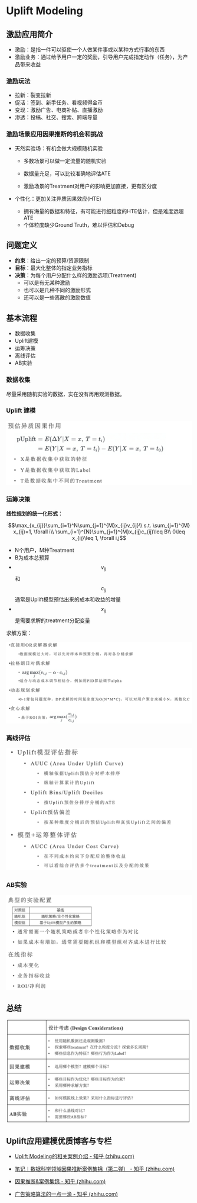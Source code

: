 # Uplift Modeling

## 激励应用简介

- 激励：是指一件可以驱使一个人做某件事或以某种方式行事的东西
- 激励业务：通过给予用户一定的奖励，引导用户完成指定动作（任务），为产品带来收益

### 激励玩法

- 拉新：裂变拉新
- 促活：签到、新手任务、看视频得金币
- 变现：激励广告、电商补贴、直播激励
- 渗透：投稿、社交、搜索、跨端导量

### **激励场景应用因果推断的机会和挑战**

- 天然实验场：有机会做大规模随机实验

  - 多数场景可以做一定流量的随机实验
  - 数据量充足，可以比较准确地评估ATE

  - 激励场景的Treatment对用户的影响更加直接，更有区分度

- 个性化：更加关注异质因果效应(HTE)
  - 拥有海量的数据和特征，有可能进行细粒度的HTE估计，但是难度远超ATE
  - 个体粒度缺少Ground Truth，难以评估和Debug



## 问题定义

- **约束**：给出一定的预算/资源限制
- **目标**：最大化整体的指定业务指标
- **决策**：为每个用户分配什么样的激励选项(Treatment)
  - 可以是有无某种激励
  - 也可以是几种不同的激励形式
  - 还可以是一些离散的激励数值



## 基本流程

- 数据收集
- Uplift建模
- 运筹决策
- 离线评估
- AB实验



### 数据收集

尽量采用随机实验的数据，实在没有再用观测数据。

### Uplift 建模

<img src="./img/Basic/042.png" style="zoom:60%;" />

### 运筹决策

**线性规划的统一化形式**：

$$\max_{x_{ij}}\sum_{i=1}^N\sum_{j=1}^{M}x_{ij}v_{ij}\\ s.t. \sum_{j=1}^{M} x_{ij}=1, \forall i\\ \sum_{i=1}^{N}\sum_{j=1}^{M}x_{ij}c_{ij}\leq B\\ 0\leq x_{ij}\leq 1, \forall i,j$$

- N个用户，M种Treatment
- B为成本总预算
- $$v_{ij}$$ 和 $$c_{ij}$$通常是Uplift模型预估出来的成本和收益的增量
- $$x_{ij}$$ 是需要求解的treatment分配变量

求解方案：

<img src="./img/Basic/043.png" style="zoom:60%;" />



### 离线评估

<img src="./img/Basic/044.png" style="zoom:70%;" />



### AB实验

<img src="./img/Basic/045.png" style="zoom:50%;" />

## 总结

<img src="./img/Basic/046.png" style="zoom:70%;" />



## Uplift应用建模优质博客与专栏

- [Uplift Modeling的相关案例介绍 - 知乎 (zhihu.com)](https://zhuanlan.zhihu.com/p/442881104)
- [笔记︱数据科学领域因果推断案例集锦（第二弹） - 知乎 (zhihu.com)](https://zhuanlan.zhihu.com/p/522888665)

- [因果推断&案例集锦 - 知乎 (zhihu.com)](https://www.zhihu.com/column/c_1420441265503055872)
- [广告策略算法的一点一滴 - 知乎 (zhihu.com)](https://www.zhihu.com/column/c_1330965385378873344)